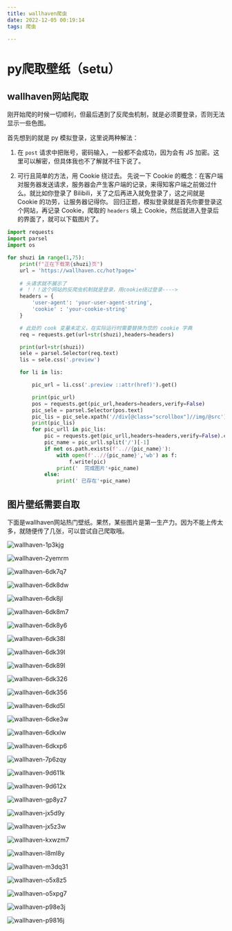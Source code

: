```yaml
---
title: wallhaven爬虫
date: 2022-12-05 00:19:14
tags: 爬虫

---
```


# py爬取壁纸（setu）

## wallhaven网站爬取

<!-- more -->

刚开始爬的时候一切顺利，但最后遇到了反爬虫机制，就是必须要登录，否则无法显示一些色图。

首先想到的就是 py 模拟登录，这里说两种解法：

1.  在 `post` 请求中把账号，密码输入，一般都不会成功，因为会有 JS 加密。这里可以解密，但具体我也不了解就不往下说了。

2.  可行且简单的方法，用 Cookie 绕过去。
    先说一下 Cookie 的概念：在客户端对服务器发送请求，服务器会产生客户端的记录，来得知客户端之前做过什么。就比如你登录了 Bilibili，关了之后再进入就免登录了，这之间就是 Cookie 的功劳，让服务器记得你。
    回归正题，模拟登录就是首先你要登录这个网站，再记录 Cookie，爬取的 `headers` 填上 Cookie，然后就进入登录后的界面了，就可以下载图片了。

```python
import requests
import parsel
import os

for shuzi in range(1,75):
    print(f"正在下载第{shuzi}页")
    url = 'https://wallhaven.cc/hot?page='
    
    # 头请求就不展示了
    # ！！！这个网站的反爬虫机制就是登录，用cookie绕过登录---->
    headers = {
        'user-agent': 'your-user-agent-string',
        'cookie' : 'your-cookie-string' 
    }

    # 此处的 cook 变量未定义，在实际运行时需要替换为您的 cookie 字典
    req = requests.get(url+str(shuzi),headers=headers) 

    print(url+str(shuzi))
    sele = parsel.Selector(req.text)
    lis = sele.css('.preview')

    for li in lis:

        pic_url = li.css('.preview ::attr(href)').get()

        print(pic_url)
        pos = requests.get(pic_url,headers=headers,verify=False)
        pic_sele = parsel.Selector(pos.text)
        pic_lis = pic_sele.xpath('//div[@class="scrollbox"]//img/@src').getall()
        print(pic_lis)
        for pic_urll in pic_lis:
            pic = requests.get(pic_urll,headers=headers,verify=False).content
            pic_name = pic_urll.split('/')[-1]
            if not os.path.exists(f'..//{pic_name}'):
                with open(f'..//{pic_name}','wb') as f:
                    f.write(pic)
                print('  完成图片'+pic_name)
            else:
                print(' 已存在'+pic_name)
```

## 图片壁纸需要自取

下面是wallhaven网站热门壁纸。果然，某些图片是第一生产力。因为不能上传太多，就随便传了几张，可以尝试自己爬取哦。

![wallhaven-1p3kjg](/images/wallhaven爬虫/wallhaven-1p3kjg.jpg)

![wallhaven-2yemrm](/images/wallhaven爬虫/wallhaven-2yemrm.jpg)

![wallhaven-6dk7q7](/images/wallhaven爬虫/wallhaven-6dk7q7.jpg)

![wallhaven-6dk8dw](/images/wallhaven爬虫/wallhaven-6dk8dw.jpg)

![wallhaven-6dk8jl](/images/wallhaven爬虫/wallhaven-6dk8jl.jpg)

![wallhaven-6dk8m7](/images/wallhaven爬虫/wallhaven-6dk8m7.jpg)

![wallhaven-6dk8y6](/images/wallhaven爬虫/wallhaven-6dk8y6.png)

![wallhaven-6dk38l](/images/wallhaven爬虫/wallhaven-6dk38l.png)

![wallhaven-6dk39l](/images/wallhaven爬虫/wallhaven-6dk39l.jpg)

![wallhaven-6dk89l](/images/wallhaven爬虫/wallhaven-6dk89l.jpg)

![wallhaven-6dk326](/images/wallhaven爬虫/wallhaven-6dk326.jpg)

![wallhaven-6dk356](/images/wallhaven爬虫/wallhaven-6dk356.jpg)

![wallhaven-6dkd5l](/images/wallhaven爬虫/wallhaven-6dkd5l.jpg)

![wallhaven-6dke3w](/images/wallhaven爬虫/wallhaven-6dke3w.png)

![wallhaven-6dkxlw](/images/wallhaven爬虫/wallhaven-6dkxlw.jpg)

![wallhaven-6dkxp6](/images/wallhaven爬虫/wallhaven-6dkxp6.jpg)

![wallhaven-7p6zqy](/images/wallhaven爬虫/wallhaven-7p6zqy.jpg)

![wallhaven-9d611k](/images/wallhaven爬虫/wallhaven-9d611k.jpg)

![wallhaven-9d612x](/images/wallhaven爬虫/wallhaven-9d612x.png)

![wallhaven-gp8yz7](/images/wallhaven爬虫/wallhaven-gp8yz7.jpg)

![wallhaven-jx5d9y](/images/wallhaven爬虫/wallhaven-jx5d9y.jpg)

![wallhaven-jx5z3w](/images/wallhaven爬虫/wallhaven-jx5z3w.jpg)

![wallhaven-kxwzm7](/images/wallhaven爬虫/wallhaven-kxwzm7.jpg)

![wallhaven-l8ml8y](/images/wallhaven爬虫/wallhaven-l8ml8y.jpg)

![wallhaven-m3dq31](/images/wallhaven爬虫/wallhaven-m3dq31.jpg)

![wallhaven-o5x8z5](/images/wallhaven爬虫/wallhaven-o5x8z5.png)

![wallhaven-o5xpg7](/images/wallhaven爬虫/wallhaven-o5xpg7.jpg)

![wallhaven-p98e3j](/images/wallhaven爬虫/wallhaven-p98e3j.jpg)

![wallhaven-p9816j](/images/wallhaven爬虫/wallhaven-p9816j.jpg)
